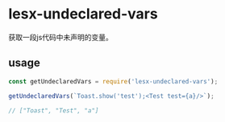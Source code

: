 # lesx-undeclared-vars

获取一段js代码中未声明的变量。

## usage

```javascript
const getUndeclaredVars = require('lesx-undeclared-vars');

getUndeclaredVars(`Toast.show('test');<Test test={a}/>`);

// ["Toast", "Test", "a"]
```